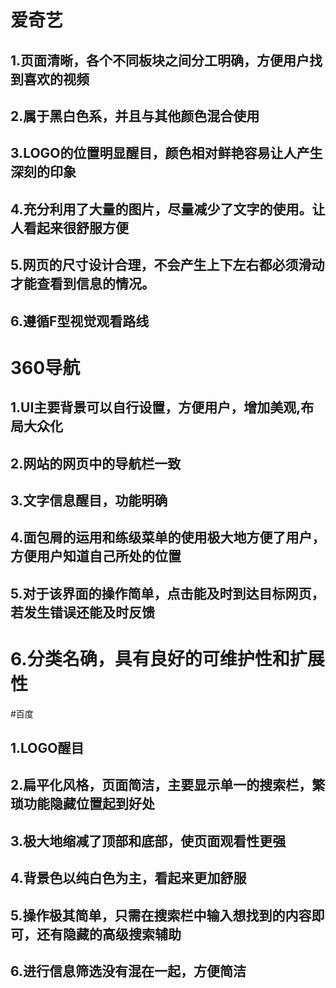 # 爱奇艺
## 1.页面清晰，各个不同板块之间分工明确，方便用户找到喜欢的视频
##  2.属于黑白色系，并且与其他颜色混合使用
##  3.LOGO的位置明显醒目，颜色相对鲜艳容易让人产生深刻的印象
##  4.充分利用了大量的图片，尽量减少了文字的使用。让人看起来很舒服方便
##  5.网页的尺寸设计合理，不会产生上下左右都必须滑动才能查看到信息的情况。
## 6.遵循F型视觉观看路线


# 360导航
## 1.UI主要背景可以自行设置，方便用户，增加美观,布局大众化
## 2.网站的网页中的导航栏一致
## 3.文字信息醒目，功能明确
## 4.面包屑的运用和练级菜单的使用极大地方便了用户，方便用户知道自己所处的位置
## 5.对于该界面的操作简单，点击能及时到达目标网页，若发生错误还能及时反馈
# 6.分类名确，具有良好的可维护性和扩展性

#百度

## 1.LOGO醒目
## 2.扁平化风格，页面简洁，主要显示单一的搜索栏，繁琐功能隐藏位置起到好处
## 3.极大地缩减了顶部和底部，使页面观看性更强
## 4.背景色以纯白色为主，看起来更加舒服
## 5.操作极其简单，只需在搜索栏中输入想找到的内容即可，还有隐藏的高级搜索辅助
## 6.进行信息筛选没有混在一起，方便简洁
